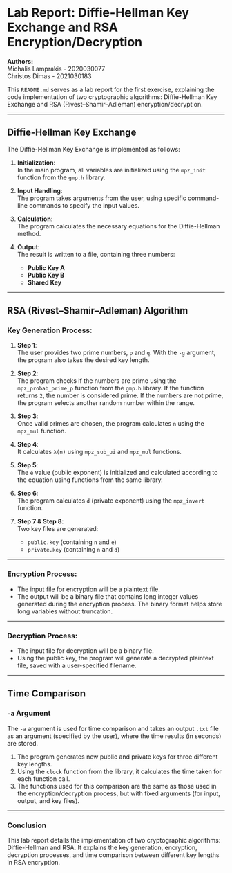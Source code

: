 # Lab Report: Diffie-Hellman Key Exchange and RSA Encryption/Decryption

**Authors:**  
Michalis Lamprakis - 2020030077  
Christos Dimas     - 2021030183

This `README.md` serves as a lab report for the first exercise, explaining the code implementation of two cryptographic algorithms: Diffie-Hellman Key Exchange and RSA (Rivest–Shamir–Adleman) encryption/decryption.

---

## Diffie-Hellman Key Exchange

The Diffie-Hellman Key Exchange is implemented as follows:

1. **Initialization**:  
   In the main program, all variables are initialized using the `mpz_init` function from the `gmp.h` library.
   
2. **Input Handling**:  
   The program takes arguments from the user, using specific command-line commands to specify the input values.
   
3. **Calculation**:  
   The program calculates the necessary equations for the Diffie-Hellman method.

4. **Output**:  
   The result is written to a file, containing three numbers:
   - **Public Key A**
   - **Public Key B**
   - **Shared Key**

---

## RSA (Rivest–Shamir–Adleman) Algorithm

### Key Generation Process:

1. **Step 1**:  
   The user provides two prime numbers, `p` and `q`. With the `-g` argument, the program also takes the desired key length.

2. **Step 2**:  
   The program checks if the numbers are prime using the `mpz_probab_prime_p` function from the `gmp.h` library. If the function returns `2`, the number is considered prime. If the numbers are not prime, the program selects another random number within the range.

3. **Step 3**:  
   Once valid primes are chosen, the program calculates `n` using the `mpz_mul` function.

4. **Step 4**:  
   It calculates `λ(n)` using `mpz_sub_ui` and `mpz_mul` functions.

5. **Step 5**:  
   The `e` value (public exponent) is initialized and calculated according to the equation using functions from the same library.

6. **Step 6**:  
   The program calculates `d` (private exponent) using the `mpz_invert` function.

7. **Step 7 & Step 8**:  
   Two key files are generated:
   - `public.key` (containing `n` and `e`)
   - `private.key` (containing `n` and `d`)

---

### Encryption Process:

- The input file for encryption will be a plaintext file.
- The output will be a binary file that contains long integer values generated during the encryption process. The binary format helps store long variables without truncation.

---

### Decryption Process:

- The input file for decryption will be a binary file.  
- Using the public key, the program will generate a decrypted plaintext file, saved with a user-specified filename.

---

## Time Comparison

### `-a` Argument

The `-a` argument is used for time comparison and takes an output `.txt` file as an argument (specified by the user), where the time results (in seconds) are stored.

1. The program generates new public and private keys for three different key lengths.
2. Using the `clock` function from the library, it calculates the time taken for each function call.
3. The functions used for this comparison are the same as those used in the encryption/decryption process, but with fixed arguments (for input, output, and key files).

---

### Conclusion

This lab report details the implementation of two cryptographic algorithms: Diffie-Hellman and RSA. It explains the key generation, encryption, decryption processes, and time comparison between different key lengths in RSA encryption.
